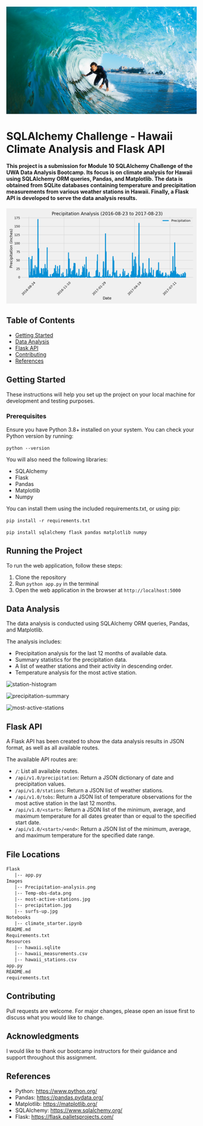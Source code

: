 ![surfs-up](/Images/surfs-up.jpg)



# SQLAlchemy Challenge - Hawaii Climate Analysis and Flask API

#### This project is a submission for Module 10 SQLAlchemy Challenge of the UWA Data Analysis Bootcamp. Its focus is on climate analysis for Hawaii using SQLAlchemy ORM queries, Pandas, and Matplotlib. The data is obtained from SQLite databases containing temperature and precipitation measurements from various weather stations in Hawaii. Finally, a Flask API is developed to serve the data analysis results.

![precipitation](/Images/Precipitation-analysis.png)

## Table of Contents
- [Getting Started](#getting-started)
- [Data Analysis](#data-analysis)
- [Flask API](#flask-api)
- [Contributing](#contributing)
- [References](#references)

## Getting Started

These instructions will help you set up the project on your local machine for development and testing purposes.

### Prerequisites

Ensure you have Python 3.8+ installed on your system. You can check your Python version by running:

```python --version```

You will also need the following libraries:

- SQLAlchemy
- Flask
- Pandas
- Matplotlib 
- Numpy

You can install them using the included requirements.txt, or using pip:

```pip install -r requirements.txt```

```pip install sqlalchemy flask pandas matplotlib numpy```

## Running the Project

To run the web application, follow these steps:
1. Clone the repository
3. Run `python app.py` in the terminal
4. Open the web application in the browser at `http://localhost:5000`

## Data Analysis

The data analysis is conducted using SQLAlchemy ORM queries, Pandas, and Matplotlib. 

The analysis includes:

- Precipitation analysis for the last 12 months of available data.
- Summary statistics for the precipitation data.
- A list of weather stations and their activity in descending order.
- Temperature analysis for the most active station.

![station-histogram](Images/Temp-obs-data.png)

![precipitation-summary](Images/precipitation.jpg)

![most-active-stations](Images/most-active-stations.jpg)

## Flask API

A Flask API has been created to show the data analysis results in JSON format, as well as all available routes.

The available API routes are:

- `/`: List all available routes.
- `/api/v1.0/precipitation`: Return a JSON dictionary of date and precipitation values.
- `/api/v1.0/stations`: Return a JSON list of weather stations.
- `/api/v1.0/tobs`: Return a JSON list of temperature observations for the most active station in the last 12 months.
- `/api/v1.0/<start>`: Return a JSON list of the minimum, average, and maximum temperature for all dates greater than or equal to the specified start date.
- `/api/v1.0/<start>/<end>`: Return a JSON list of the minimum, average, and maximum temperature for the specified date range.

## File Locations
```
Flask
   |-- app.py
Images
   |-- Precipitation-analysis.png
   |-- Temp-obs-data.png
   |-- most-active-stations.jpg
   |-- precipitation.jpg
   |-- surfs-up.jpg
Notebooks
   |-- climate_starter.ipynb
README.md
Requirements.txt
Resources
   |-- hawaii.sqlite
   |-- hawaii_measurements.csv
   |-- hawaii_stations.csv
app.py
README.md
requirements.txt
```
## Contributing

Pull requests are welcome. For major changes, please open an issue first to discuss what you would like to change.

## Acknowledgments
I would like to thank our bootcamp instructors for their guidance and support throughout this assignment.

## References
- Python: https://www.python.org/
- Pandas: https://pandas.pydata.org/
- Matplotlib: https://matplotlib.org/
- SQLAlchemy: https://www.sqlalchemy.org/
- Flask: https://flask.palletsprojects.com/



